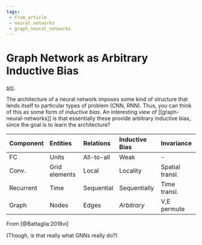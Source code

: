 ```yaml
---
tags:
 - from_article
 - neural_networks
 - graph_neural_networks
---
```


# Graph Network as Arbitrary Inductive Bias

[src](https://blog.paperspace.com/introduction-to-geometric-deep-learning/).

The architecture of a neural network imposes some kind of structure that lends itself to particular types of problem (CNN, RNN). Thus, you can think of this as some form of *inductive bias*. An interesting view of [[graph-neural-networks]] is that essentially these provide arbitrary inductive bias, since the goal is to learn the architecture?

| Component | Entities      | Relations  | Inductive Bias | Invariance      |
|:----------|:--------------|:-----------|:---------------|:----------------|
| FC        | Units         | All-to-all | Weak           | -               |
| Conv.     | Grid elements | Local      | Locality       | Spatial transl. |
| Recurrent | Time          | Sequential | Sequentially   | Time transl.    |
| Graph     | Nodes         | Edges      | *Arbitrary*    | V,E permute     |

From [@Battaglia:2018vi]

(Though, is that really what GNNs really do?)